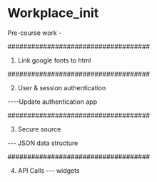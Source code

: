 # Workplace_init
Pre-course work -

####################################

1. Link google fonts to html

####################################

2. User & session authentication 

----Update authentication app

####################################

3. Secure source 

--- JSON data structure

####################################

4. API Calls
 --- widgets
